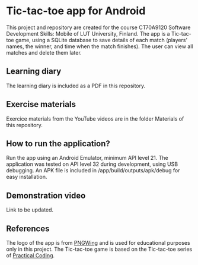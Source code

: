 # Tic-tac-toe app for Android
This project and repository are created for the course CT70A9120 Software Development Skills: Mobile of LUT University, Finland. The app is a Tic-tac-toe game, using a SQLite database to save details of each match (players' names, the winner, and time when the match finishes). The user can view all matches and delete them later.

## Learning diary
The learning diary is included as a PDF in this repository.

## Exercise materials
Exercice materials from the YouTube videos are in the folder Materials of this repository.

## How to run the application?
Run the app using an Android Emulator, minimum API level 21. The application was tested on API level 32 during development, using USB debugging. An APK file is included in /app/build/outputs/apk/debug for easy installation.

## Demonstration video
Link to be updated.

## References
The logo of the app is from [PNGWing](https://www.pngwing.com/) and is used for educational purposes only in this project.
The Tic-tac-toe game is based on the Tic-tac-toe series of [Practical Coding](https://www.youtube.com/c/PracticalCoding "Practical Coding").


